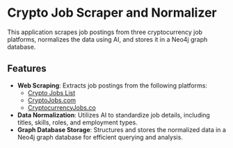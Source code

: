 # Crypto Job Scraper and Normalizer

This application scrapes job postings from three cryptocurrency job platforms, normalizes the data using AI, and stores it in a Neo4j graph database.

## Features

- **Web Scraping**: Extracts job postings from the following platforms:
  - [Crypto Jobs List](https://cryptojobslist.com/)
  - [CryptoJobs.com](https://cryptojobs.com/)
  - [CryptocurrencyJobs.co](https://cryptocurrencyjobs.co/)
- **Data Normalization**: Utilizes AI to standardize job details, including titles, skills, roles, and employment types.
- **Graph Database Storage**: Structures and stores the normalized data in a Neo4j graph database for efficient querying and analysis.

